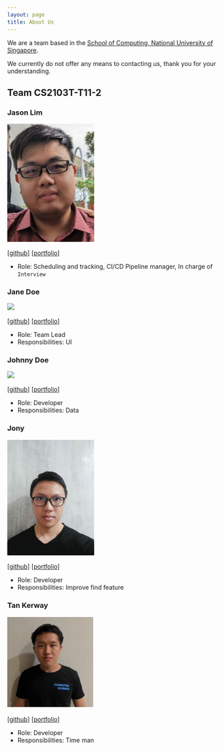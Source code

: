 ```yaml
---
layout: page
title: About Us
---
```


We are a team based in the [School of Computing, National University of Singapore](http://www.comp.nus.edu.sg).

We currently do not offer any means to contacting us, thank you for your understanding.

## Team CS2103T-T11-2

### Jason Lim

<img src="images/jasonlcy-temp.png" width="200px">

[[github](https://github.com/JasonLCY-Temp)]
[[portfolio](team/jasonlcy-temp.md)]

* Role: Scheduling and tracking, CI/CD Pipeline manager, In charge of `Interview`

### Jane Doe

<img src="images/johndoe.png" width="200px">

[[github](http://github.com/johndoe)]
[[portfolio](team/johndoe.md)]

* Role: Team Lead
* Responsibilities: UI

### Johnny Doe

<img src="images/johndoe.png" width="200px">

[[github](http://github.com/johndoe)] [[portfolio](team/johndoe.md)]

* Role: Developer
* Responsibilities: Data

### Jony

<img src="images/jonyxzx.png" width="200px">

[[github](http://github.com/jonyxzx)]
[[portfolio](team/jonyxzx.md)]

* Role: Developer
* Responsibilities: Improve find feature

### Tan Kerway

<img src="images/kiwibang.png" width="200px">

[[github](http://github.com/kiwibang)]
[[portfolio](team/kiwibang.md)]

* Role: Developer
* Responsibilities: Time man
